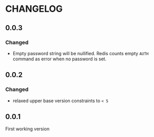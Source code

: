 # CHANGELOG

## 0.0.3
### Changed
* Empty password string will be nullified. Redis counts empty `AUTH` command as
  error when no password is set.

## 0.0.2
### Changed
* relaxed upper base version constraints to `< 5`

## 0.0.1
First working version

